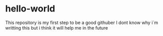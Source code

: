 # hello-world
This repository is my first step to be a good githuber
I dont know why i´m writting this but i think it will help me in the future
